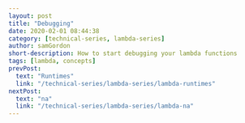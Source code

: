 ```yaml
---
layout: post
title: "Debugging"
date: 2020-02-01 08:44:38
category: [technical-series, lambda-series]
author: samGordon
short-description: How to start debugging your lambda functions
tags: [lambda, concepts]
prevPost:
  text: "Runtimes"
  link: "/technical-series/lambda-series/lambda-runtimes"
nextPost:
  text: "na"
  link: "/technical-series/lambda-series/lambda-na"
---
```

